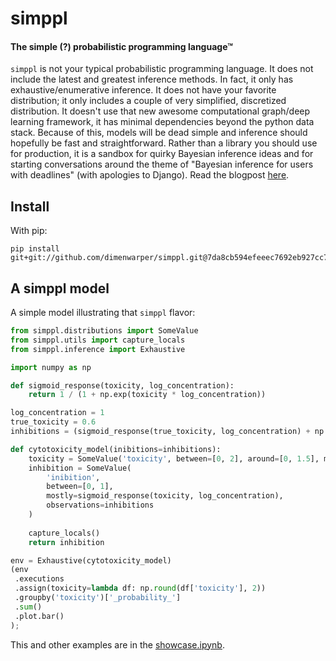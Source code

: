 # simppl
#### The simple (?) probabilistic programming language™

`simppl` is not your typical probabilistic programming language. 
It does not include the latest and greatest inference methods.
In fact, it only has exhaustive/enumerative inference.
It does not have your favorite distribution; it only includes a couple of very simplified, discretized distribution. 
It doesn't use that new awesome computational graph/deep learning framework, it has minimal dependencies beyond the python data stack.
Because of this, models will be dead simple and inference should hopefully be fast and straightforward. 
Rather than a library you should use for production, it is a sandbox for quirky Bayesian inference ideas and for starting conversations around the theme of "Bayesian inference for users with deadlines" (with apologies to Django).
Read the blogpost [here](http://hyperparameter.space/blog/an-unorthodox-path-for-implementing-a-probabilistic-programming-language/).

## Install

With pip:

```
pip install git+git://github.com/dimenwarper/simppl.git@7da8cb594efeeec7692eb927cc7ac141f03d54ab
```

## A simppl model

A simple model illustrating that `simppl` flavor:

```python
from simppl.distributions import SomeValue
from simppl.utils import capture_locals
from simppl.inference import Exhaustive

import numpy as np

def sigmoid_response(toxicity, log_concentration):
    return 1 / (1 + np.exp(toxicity * log_concentration))

log_concentration = 1
true_toxicity = 0.6
inhibitions = (sigmoid_response(true_toxicity, log_concentration) + np.random.randn(2) * 0.001).reshape(-1, 1)

def cytotoxicity_model(inibitions=inhibitions):
    toxicity = SomeValue('toxicity', between=[0, 2], around=[0, 1.5], mostly=1.3)
    inhibition = SomeValue(
        'inibition', 
        between=[0, 1], 
        mostly=sigmoid_response(toxicity, log_concentration),
        observations=inhibitions
    )
                        
    capture_locals()
    return inhibition

env = Exhaustive(cytotoxicity_model)
(env
 .executions
 .assign(toxicity=lambda df: np.round(df['toxicity'], 2))
 .groupby('toxicity')['_probability_']
 .sum()
 .plot.bar()
);
```

This and other examples are in the [showcase.ipynb](https://github.com/dimenwarper/simppl/blob/master/showcase.ipynb).

  
️
